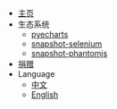 - [主页](/)
- 生态系统
  - [pyecharts](https://github.com/pyecharts/pyecharts)
  - [snapshot-selenium](https://github.com/pyecharts/snapshot-selenium)
  - [snapshot-phantomjs](https://github.com/pyecharts/snapshot-phantomjs)
- [捐赠](zh-cn/donate)
- Language
  - [中文](/zh-cn/)
  - [English](/en-us/)
